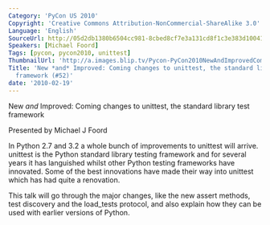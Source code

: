 ```yaml
---
Category: 'PyCon US 2010'
Copyright: 'Creative Commons Attribution-NonCommercial-ShareAlike 3.0'
Language: 'English'
SourceUrl: http://05d2db1380b6504cc981-8cbed8cf7e3a131cd8f1c3e383d10041.r93.cf2.rackcdn.com/pycon-us-2010/296_new-and-improved-coming-changes-to-unittest-the-standard-library-test-framework-52.m4v
Speakers: [Michael Foord]
Tags: [pycon, pycon2010, unittest]
ThumbnailUrl: 'http://a.images.blip.tv/Pycon-PyCon2010NewAndImprovedComingChangesToUnittestTheStanda472-63.jpg'
Title: 'New *and* Improved: Coming changes to unittest, the standard library test
  framework (#52)'
date: '2010-02-19'
---
```

New *and* Improved: Coming changes to unittest, the standard library test
framework

  
Presented by Michael J Foord

  
In Python 2.7 and 3.2 a whole bunch of improvements to unittest will arrive.
unittest is the Python standard library testing framework and for several
years it has languished whilst other Python testing frameworks have innovated.
Some of the best innovations have made their way into unittest which has had
quite a renovation.

  
This talk will go through the major changes, like the new assert methods, test
discovery and the load_tests protocol, and also explain how they can be used
with earlier versions of Python.
